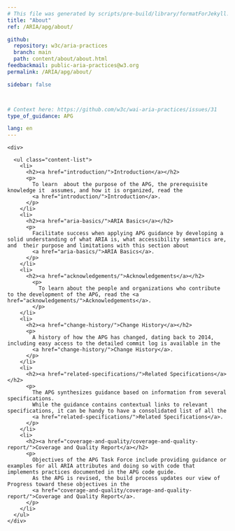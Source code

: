 ```yaml
---
# This file was generated by scripts/pre-build/library/formatForJekyll.js
title: "About"
ref: /ARIA/apg/about/

github:
  repository: w3c/aria-practices
  branch: main
  path: content/about/about.html
feedbackmail: public-aria-practices@w3.org
permalink: /ARIA/apg/about/

sidebar: false



# Context here: https://github.com/w3c/wai-aria-practices/issues/31
type_of_guidance: APG

lang: en
---
```

<meta charset="UTF-8" />
<meta content="width=device-width, initial-scale=1.0" name="viewport" />
<title>About</title>

<script src="../../../content-assets/wai-aria-practices/shared/js/highlight.pack.js"></script>
<script src="../../../content-assets/wai-aria-practices/shared/js/app.js"></script>
<script src="../../../content-assets/wai-aria-practices/shared/js/skipto.js"></script>


<link 
  rel="stylesheet"
  href="{{ '/content-assets/wai-aria-practices/styles.css' | relative_url }}"
>
<!-- Code highlighting styles -->
<link 
  rel="stylesheet"
  href="{{ '/content-assets/wai-aria-practices/shared/css/github.css' | relative_url }}"
>


<script>
    const parentPage = window.location.pathname.match(
      /\/(patterns|practices|about)\//
    )?.[1];
    if (parentPage) {
      const parentHref = 'a[href*="' + parentPage + '"]';
      document.querySelector(parentHref).classList.add('active');
    }
  </script>
<div>

    <div>
      
      <ul class="content-list">
        <li>
          <h2><a href="introduction/">Introduction</a></h2>
          <p>
            To learn  about the purpose of the APG, the prerequisite knowledge it  assumes, and how it is organized, read the
            <a href="introduction/">Introduction</a>.
          </p>
        </li>
        <li>
          <h2><a href="aria-basics/">ARIA Basics</a></h2>
          <p>
            Facilitate success when applying APG guidance by developing a solid understanding of what ARIA is, what accessibility semantics are, and  their purpose and limitations with this section about
            <a href="aria-basics/">ARIA Basics</a>.
          </p>
        </li>
        <li>
          <h2><a href="acknowledgements/">Acknowledgements</a></h2>
            <p>
              To learn about the people and organizations who contribute to the development of the APG, read the <a href="acknowledgements/">Acknowledgements</a>.
            </p>
        </li>
        <li>
          <h2><a href="change-history/">Change History</a></h2>
          <p>
            A history of how the APG has changed, dating back to 2014, including easy access to the detailed commit log is available in the
            <a href="change-history/">Change History</a>.
          </p>
        </li>
        <li>
          <h2><a href="related-specifications/">Related Specifications</a></h2>
          <p>
            The APG synthesizes guidance based on information from several specifications.
            While the guidance contains contextual links to relevant specifications, it can be handy to have a consolidated list of all the
            <a href="related-specifications/">Related Specifications</a>.
          </p>
        </li>
        <li>
          <h2><a href="coverage-and-quality/coverage-and-quality-report/">Coverage and Quality Report</a></h2>
          <p>
            Objectives of the APG Task Force include providing guidance or examples for all ARIA attributes and doing so with code that implements practices documented in the APG code guide.
            As the APG is revised, the build process updates our view of Progress toward these objectives in the
            <a href="coverage-and-quality/coverage-and-quality-report/">Coverage and Quality Report</a>.
          </p>
        </li>
      </ul>
    </div>
  
</div>
<script 
  src="{{ '/content-assets/wai-aria-practices/shared/js/skipto.js' | relative_url }}"
></script>
